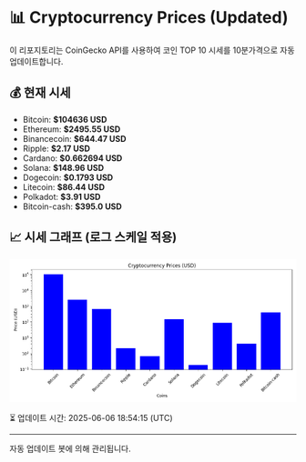
# 📊 Cryptocurrency Prices (Updated)

이 리포지토리는 CoinGecko API를 사용하여 코인 TOP 10 시세를 10분가격으로 자동 업데이트합니다.

## 💰 현재 시세
- Bitcoin: **$104636 USD**
- Ethereum: **$2495.55 USD**
- Binancecoin: **$644.47 USD**
- Ripple: **$2.17 USD**
- Cardano: **$0.662694 USD**
- Solana: **$148.96 USD**
- Dogecoin: **$0.1793 USD**
- Litecoin: **$86.44 USD**
- Polkadot: **$3.91 USD**
- Bitcoin-cash: **$395.0 USD**

## 📈 시세 그래프 (로그 스케일 적용)
![Crypto Prices](crypto_prices.png)

⏳ 업데이트 시간: 2025-06-06 18:54:15 (UTC)

---
자동 업데이트 봇에 의해 관리됩니다.
